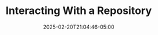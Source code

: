 ---
weight: 999
title: "Interacting With a Repository"
description: ""
icon: "article"
date: "2025-02-20T21:04:46-05:00"
lastmod: "2025-02-20T21:04:46-05:00"
draft: true
toc: true
---